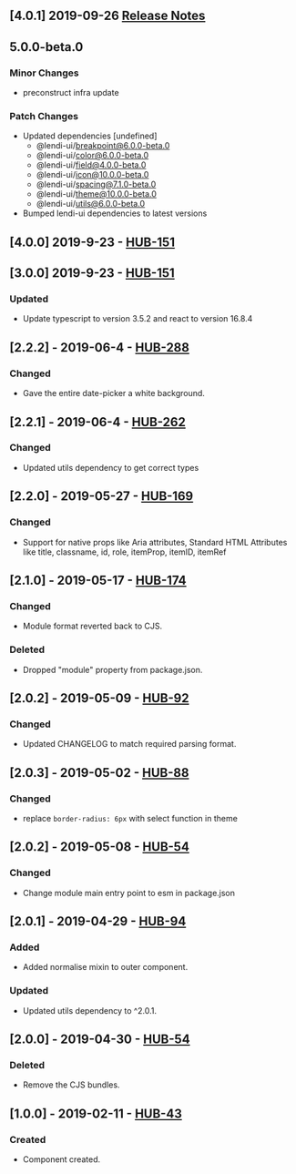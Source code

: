 ## [4.0.1] 2019-09-26 [Release Notes](https://creditandfinance.atlassian.net/wiki/spaces/HUB/pages/803930391/Upcoming+Major+Changes)

## 5.0.0-beta.0

### Minor Changes

- preconstruct infra update

### Patch Changes

- Updated dependencies [undefined]
  - @lendi-ui/breakpoint@6.0.0-beta.0
  - @lendi-ui/color@6.0.0-beta.0
  - @lendi-ui/field@4.0.0-beta.0
  - @lendi-ui/icon@10.0.0-beta.0
  - @lendi-ui/spacing@7.1.0-beta.0
  - @lendi-ui/theme@10.0.0-beta.0
  - @lendi-ui/utils@6.0.0-beta.0
- Bumped lendi-ui dependencies to latest versions

## [4.0.0] 2019-9-23 - [HUB-151](https://creditandfinance.atlassian.net/browse/HUB-151)

## [3.0.0] 2019-9-23 - [HUB-151](https://creditandfinance.atlassian.net/browse/HUB-151)

### Updated

- Update typescript to version 3.5.2 and react to version 16.8.4

## [2.2.2] - 2019-06-4 - [HUB-288](https://creditandfinance.atlassian.net/browse/HUB-288)

### Changed

- Gave the entire date-picker a white background.

## [2.2.1] - 2019-06-4 - [HUB-262](https://creditandfinance.atlassian.net/browse/HUB-262)

### Changed

- Updated utils dependency to get correct types

## [2.2.0] - 2019-05-27 - [HUB-169](https://creditandfinance.atlassian.net/browse/HUB-169)

### Changed

- Support for native props like Aria attributes, Standard HTML Attributes like title, classname, id, role, itemProp, itemID, itemRef

## [2.1.0] - 2019-05-17 - [HUB-174](https://creditandfinance.atlassian.net/browse/HUB-174)

### Changed

- Module format reverted back to CJS.

### Deleted

- Dropped "module" property from package.json.

## [2.0.2] - 2019-05-09 - [HUB-92](https://creditandfinance.atlassian.net/browse/HUB-92)

### Changed

- Updated CHANGELOG to match required parsing format.

## [2.0.3] - 2019-05-02 - [HUB-88](https://creditandfinance.atlassian.net/browse/HUB-88)

### Changed

- replace `border-radius: 6px` with select function in theme

## [2.0.2] - 2019-05-08 - [HUB-54](https://creditandfinance.atlassian.net/browse/HUB-54)

### Changed

- Change module main entry point to esm in package.json

## [2.0.1] - 2019-04-29 - [HUB-94](https://creditandfinance.atlassian.net/browse/HUB-94)

### Added

- Added normalise mixin to outer component.

### Updated

- Updated utils dependency to ^2.0.1.

## [2.0.0] - 2019-04-30 - [HUB-54](https://creditandfinance.atlassian.net/browse/HUB-54)

### Deleted

- Remove the CJS bundles.

## [1.0.0] - 2019-02-11 - [HUB-43](https://creditandfinance.atlassian.net/browse/HUB-43)

### Created

- Component created.
